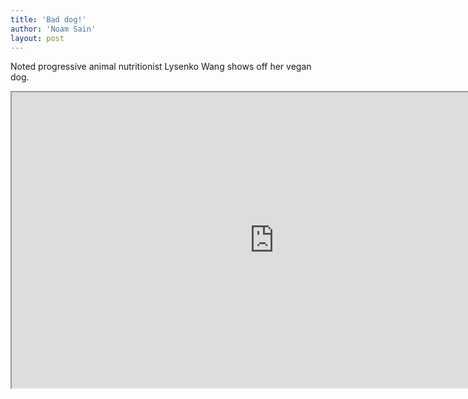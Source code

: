 ```yaml
---
title: 'Bad dog!'
author: 'Noam Sain'
layout: post
---
```


Noted progressive animal nutritionist Lysenko Wang shows off her vegan dog.

<iframe height="473" src="https://www.youtube.com/embed/xGzeDurfuF8?feature=oembed" title="My dog is a vegetarian" width="840"></iframe>
